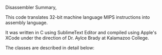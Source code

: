Disassembler Summary,

This code translates 32-bit machine language MIPS instructions into assembly language.

It was written in C using SublimeText Editor and compiled using Apple's XCode under the direction of Dr. Aylce Brady at Kalamazoo College. 

The classes are described in detail below:

